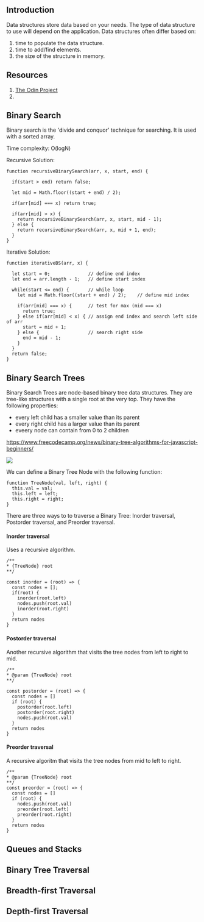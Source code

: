 ## Introduction

Data structures store data based on your needs. The type of data structure to use will depend on the application. Data structures often differ based on:

1. time to populate the data structure.
2. time to add/find elements.
3. the size of the structure in memory.


## Resources

1. [The Odin Project](https://www.theodinproject.com/lessons/javascript-common-data-structures-and-algorithms)
2. []()

## Binary Search
Binary search is the 'divide and conquor' technique for searching. It is used with a sorted array. 

Time complexity: O(logN)

Recursive Solution:

    function recursiveBinarySearch(arr, x, start, end) {
      
      if(start > end) return false;

      let mid = Math.floor((start + end) / 2);

      if(arr[mid] === x) return true;

      if(arr[mid] > x) {
        return recursiveBinarySearch(arr, x, start, mid - 1);
      } else {
        return recursiveBinarySearch(arr, x, mid + 1, end);
      }
    }

Iterative Solution:

    function iterativeBS(arr, x) {
      
      let start = 0;              // define end index
      let end = arr.length - 1;   // define start index 

      while(start <= end) {       // while loop
        let mid = Math.floor((start + end) / 2);    // define mid index

        if(arr[mid] === x) {      // test for max (mid === x)
          return true;
        } else if(arr[mid] < x) { // assign end index and search left side of arr
          start = mid + 1;
        } else {                  // search right side
          end = mid - 1;
        }
      }
      return false;
    }


## Binary Search Trees
Binary Search Trees are node-based binary tree data structures. They are tree-like structures with a single root at the very top. They have the following properties:

- every left child has a smaller value than its parent
- every right child has a larger value than its parent
- eveery node can contain from 0 to 2 children

https://www.freecodecamp.org/news/binary-tree-algorithms-for-javascript-beginners/

<img src="https://github.com/mhjarvis/full-stack-developer-guide/blob/main/Data%20Structures%20and%20Algorithms/bst-21.png?raw=true">

We can define a Binary Tree Node with the following function:

    function TreeNode(val, left, right) {
      this.val = val;
      this.left = left;
      this.right = right;
    }

There are three ways to to traverse a Binary Tree: Inorder traversal, Postorder traversal, and Preorder traversal.

#### Inorder traversal
Uses a recursive algorithm.

    /**
    * {TreeNode} root
    **/

    const inorder = (root) => {
      const nodes = [];
      if(root) {
        inorder(root.left)
        nodes.push(root.val)
        inorder(root.right)
      }
      return nodes
    }
  
#### Postorder traversal
Another recursive algorithm that visits the tree nodes from left to right to mid.

    /**
    * @param {TreeNode} root
    **/
    
    const postorder = (root) => {
      const nodes = []
      if (root) {
        postorder(root.left)
        postorder(root.right)
        nodes.push(root.val)
      }
      return nodes
    }

#### Preorder traversal
A recursive algoritm that visits the tree nodes from mid to left to right.

    /**
    * @param {TreeNode} root
    **/
    const preorder = (root) => {
      const nodes = []
      if (root) {
        nodes.push(root.val)
        preorder(root.left)
        preorder(root.right)
      }
      return nodes
    }


## Queues and Stacks

## Binary Tree Traversal

## Breadth-first Traversal

## Depth-first Traversal
